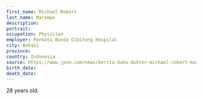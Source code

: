 ```yaml
---
first_name: Michael Robert 
last_name: Marampe
description: 
portrait: 
occupation: Physician
employer: Permata Bunda Cibitung Hospital
city: Bekasi
province: 
country: Indonesia
source: https://www.jpnn.com/news/berita-duka-dokter-michael-robert-marampe-meninggal-dunia-batal-menikah
birth_date: 
death_date: 
---
```


28 years old.